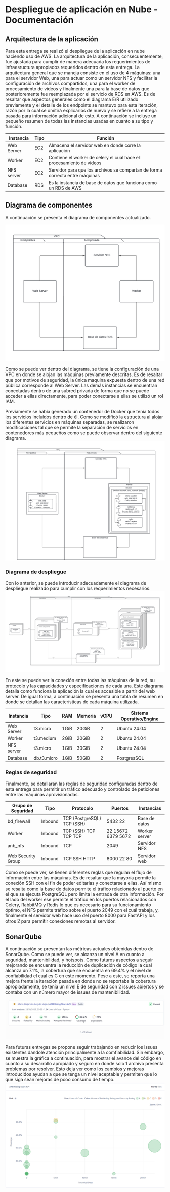 # Despliegue de aplicación en Nube - Documentación

## Arquitectura de la aplicación
Para esta entrega se realizó el despliegue de la aplicación en nube haciendo uso de AWS. La arquitectura de la aplicación, consecuentemente, fue ajustada para cumplir de manera adecuada los requerimientos de infraesructura apropiados requeridos dentro de esta entrega. La arquitectura general que se maneja consiste en el uso de 4 máquinas: una para el servidor Web, una para actuar como un servidor NFS y facilitar la configuración de archivos compartidos, una para el worker de procesamiento de videos y finalmente una para la base de datos que posterioremente fue reemplazada por el servicio de RDS en AWS. Es de resaltar que aspectos generales como el diagrama E/R utilizado previamente y el detalle de los endpoints se mantuvo para esta iteración, razón por la cual se omitirá explicarlos de nuevo y se refiere a la entrega pasada para información adicional de esto. 
A continuación se incluye un pequeño resumen de todas las instancias usadas en cuanto a su tipo y función. 

| **Instancia** | **Tipo** | **Función**                                                                  |
|---------------|----------|------------------------------------------------------------------------------|
| Web Server    | EC2      | Almacena el servidor web en donde corre la aplicación                        |
| Worker        | EC2      | Contiene el worker de celery el cual hace el procesamiento de videos         |
| NFS server    | EC2      | Servidor para que los archivos se compartan de forma correcta entre máquinas |
| Database      | RDS      | Es la instancia de base de datos que funciona como un RDS de AWS            |

## Diagrama de componentes
A continuación se presenta el diagrama de componentes actualizado. 

![diagrama de componentes](images/arquitectura.png)

Como se puede ver dentro del diagrama, se tiene la configuración de una VPC en donde se alojan las máquinas previamente descritas. Es de resaltar que por motivos de seguridad, la única maquina expuesta dentro de una red pública corresponde al Web Server. Las demás instancias se encuentran conectadas dentro de una subred privada de forma que no se puede acceder a ellas directamente, para poder conectarse a ellas se utilizó un rol IAM. 

Previamente se había generado un contenedor de Docker que tenía todos los servicios incluídos dentro de él. Como se modificó la estructura al alojar los diferentes servicios en máquinas separadas, se realizaron modificaciones tal que se permite la separación de servicios en contenedores más pequeños como se puede observar dentro del siguiente diagrama. 
![docker_diag](images/docker_diag.png)

### Diagrama de despliegue
Con lo anterior, se puede introducir adecuadamente el diagrama de despliegue realizado para cumplir con los requerimientos necesarios. 
![despliegue](images/despliegue.png)

En este se puede ver la conexión entre todas las máquinas de la red, su protocolo y las capacidades y especificaciones de cada una. Este diagrama detalla como funciona la aplicación la cual es accesible a partir del web server. De igual forma, a continuación se presenta una tabla de resumen en donde se detallan las características de cada máquina utilizada.

| **Instancia** | **Tipo**    | **RAM** | **Memoria** | **vCPU** | **Sistema Operativo/Engine** |
|---------------|-------------|---------|-------------|----------|------------------------------|
| Web Server    | t3.micro    | 1GiB    | 20GiB       | 2        | Ubuntu 24.04                 |
| Worker        | t3.medium   | 2GiB    | 20GiB       | 2        | Ubuntu 24.04                 |
| NFS server    | t3.micro    | 1GiB    | 30GiB       | 2        | Ubuntu 24.04                 |
| Database      | db.t3.micro | 1GiB    | 50GiB       | 2        | PostgresSQL                  |

### Reglas de seguridad
Finalmente, se detallarán las reglas de seguridad configuradas dentro de esta entrega para permitir un tráfico adecuado y controlado de peticiones entre las máquinas aprovisionadas. 

| **Grupo de Seguridad** | **Tipo** | **Protocolo**                  | **Puertos**        | **Instancias** |
|------------------------|----------|--------------------------------|--------------------|----------------|
| bd_firewall            | Inbound  | TCP (PostgreSQL) TCP (SSH) | 5432 22    | Base de datos  |
| Worker                 | Inbound  | TCP (SSH) TCP TCP TCP          | 22 15672 6379 5672 | Worker server  |
| anb_nfs                | Inbound  | TCP                            | 2049               | Servidor NFS   |
| Web Security Group     | Inbound  | TCP SSH HTTP                   | 8000 22 80         | Servidor web   |

Como se puede ver, se tienen diferentes reglas que regulan el flujo de información entre las máquinas. Es de resaltar que la mayoría permite la conexión SSH con el fin de poder editarlas y conectarse a ellas. Así mismo se resalta como la base de datos permite el tráfico relacionado al puerto en el que se ejecuta PostgreSQL pero limita la entrada de otra información. Por el lado del worker ese permite el tráfico en los puertos relacionados con Celery, RabbitMQ y Redis lo que es necesario para su funcionamiento óptimo, el NFS permite tráfico sobre el puerto 2049 con el cuál trabaja, y, finalmente el servidor web hace uso del puerto 8000 para FastAPI y los otros 2 para permitir conexiones remotas al servidor. 

## SonarQube
A continuación se presentan las métricas actuales obtenidas dentro de SonarQube. Como se puede ver, se alcanza un nivel A en cuanto a seguridad, mantenibilidad, y hotspots. Como futuros aspectos a seguir mejorando se encuentra la reducción de duplicación de código la cual alcanza un 7.1%, la cobertura que se encuentra en 69.4% y el nivel de confiabilidad el cual es C en este momento. 
Pese a este, se reporta una mejora frente la iteración pasada en donde no se reportaba la cobertura apropiadamente, se tenía un nivel E de seguridad con 2 issues abiertos y se contaba con un número mayor de issues de mantenibilidad.
![sonar1](images/sonar1.png)

Para futuras entregas se propone seguir trabajando en reducir los issues existentes dandole atención principalmente a la comfiabilidad. Sin embargo, se muestra la gráfica a continuación, para mostrar el avance del código en cuanto a su desarrollo apropiado y seguro en donde solo 1 archivo presenta problemas por resolver. Esto deja ver como los cambios y mejoras introducidos ayudan a que se tenga un nivel aceptable y permiten que lo que siga sean mejoras de pcoo consumo de tiempo. 
![sonar2](images/sonar2.png)
